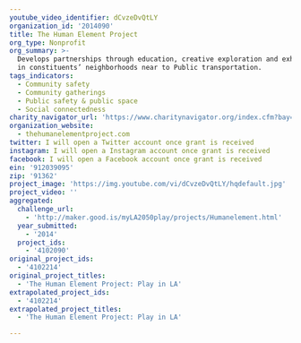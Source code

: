 ```yaml
---
youtube_video_identifier: dCvzeDvQtLY
organization_id: '2014090'
title: The Human Element Project
org_type: Nonprofit
org_summary: >-
  Develops partnerships through education, creative exploration and exhibitions
  in constituents’ neighborhoods near to Public transportation.
tags_indicators:
  - Community safety
  - Community gatherings
  - Public safety & public space
  - Social connectedness
charity_navigator_url: 'https://www.charitynavigator.org/index.cfm?bay=search.profile&ein=912039095'
organization_website:
  - thehumanelementproject.com
twitter: I will open a Twitter account once grant is received
instagram: I will open a Instagram account once grant is received
facebook: I will open a Facebook account once grant is received
ein: '912039095'
zip: '91362'
project_image: 'https://img.youtube.com/vi/dCvzeDvQtLY/hqdefault.jpg'
project_video: ''
aggregated:
  challenge_url:
    - 'http://maker.good.is/myLA2050play/projects/Humanelement.html'
  year_submitted:
    - '2014'
  project_ids:
    - '4102090'
original_project_ids:
  - '4102214'
original_project_titles:
  - 'The Human Element Project: Play in LA'
extrapolated_project_ids:
  - '4102214'
extrapolated_project_titles:
  - 'The Human Element Project: Play in LA'

---
```

